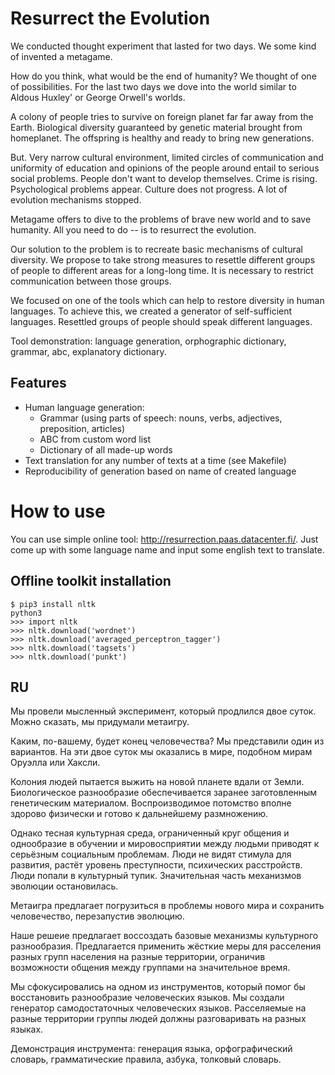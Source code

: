 # Resurrect the Evolution

We conducted thought experiment that lasted for two days.
We some kind of invented a metagame.

How do you think, what would be the end of humanity? We thought of one of possibilities.
For the last two days we dove into the world similar to Aldous Huxley' or George Orwell's worlds.

A colony of people tries to survive on foreign planet far far away from the Earth.
Biological diversity guaranteed by genetic material brought from homeplanet.
The offspring is healthy and ready to bring new generations.

But. Very narrow cultural environment, limited circles of communication and uniformity
of education and opinions of the people around entail to serious social problems.
People don't want to develop themselves. Crime is rising. Psychological problems appear.
Culture does not progress. A lot of evolution mechanisms stopped.

Metagame offers to dive to the problems of brave new world and to save humanity.
All you need to do -- is to resurrect the evolution.

Our solution to the problem is to recreate basic mechanisms of cultural diversity.
We propose to take strong measures to resettle different groups of people
to different areas for a long-long time. It is necessary to restrict communication
between those groups.

We focused on one of the tools which can help to restore diversity in human
languages. To achieve this, we created a generator of self-sufficient languages.
Resettled groups of people should speak different languages.

Tool demonstration: language generation, orphographic dictionary, grammar,
abc, explanatory dictionary.


## Features

- Human language generation:
    - Grammar (using parts of speech: nouns, verbs, adjectives, preposition, articles)
    - ABC from custom word list
    - Dictionary of all made-up words
- Text translation for any number of texts at a time (see Makefile)
- Reproducibility of generation based on name of created language


# How to use

You can use simple online tool: http://resurrection.paas.datacenter.fi/.
Just come up with some language name and input some english text to translate.


## Offline toolkit installation

    $ pip3 install nltk
    python3
    >>> import nltk
    >>> nltk.download('wordnet')
    >>> nltk.download('averaged_perceptron_tagger')
    >>> nltk.download('tagsets')
    >>> nltk.download('punkt')


## RU

Мы провели мысленный эксперимент, который продлился двое суток.
Можно сказать, мы придумали метаигру.

Каким, по-вашему, будет конец человечества? Мы представили один из вариантов.
На эти двое суток мы оказались в мире, подобном мирам Оруэлла или Хаксли.

Колония людей пытается выжить на новой планете вдали от Земли.
Биологическое разнообразие обеспечивается заранее заготовленным генетическим материалом.
Воспроизводимое потомство вполне здорово физически и готово к дальнейшему размножению.

Однако тесная культурная среда, ограниченный круг общения и однообразие в обучении
и мировосприятии между людьми приводят к серьёзным социальным проблемам.
Люди не видят стимула для развития, растёт уровень преступности, психических расстройств.
Люди попали в культурный тупик. Значительная часть механизмов эволюции остановилась.

Метаигра предлагает погрузиться в проблемы нового мира и сохранить человечество,
перезапустив эволюцию.

Наше решеие предлагает воссоздать базовые механизмы культурного разнообразия.
Предлагается применить жёсткие меры для расселения разных групп населения на разные
территории, ограничив возможности общения между группами на значительное время.

Мы сфокусировались на одном из инструментов, который помог бы восстановить разнообразие
человеческих языков. Мы создали генератор самодостаточных человеческих языков.
Расселяемые на разные территории группы людей должны разговаривать на разных языках.

Демонстрация инструмента: генерация языка, орфографический словарь, грамматические правила,
азбука, толковый словарь.

